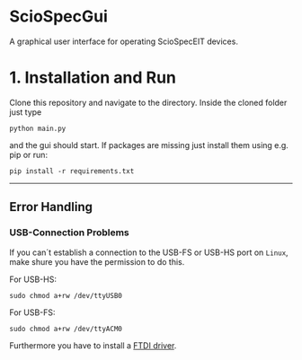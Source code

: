 # ScioSpecGui
A graphical user interface for operating ScioSpecEIT devices.

# 1. Installation and Run

Clone this repository and navigate to the directory.
Inside the cloned folder just type

    python main.py

and the gui should start.
If packages are missing just install them using e.g. pip or run:

    pip install -r requirements.txt
___
## Error Handling

### USB-Connection Problems

If you can´t establish a connection to the USB-FS or USB-HS port on `Linux`, make shure you have the permission to do this.

For USB-HS:

    sudo chmod a+rw /dev/ttyUSB0

For USB-FS:

    sudo chmod a+rw /dev/ttyACM0

Furthermore you have to install a [FTDI driver](https://ftdichip.com/drivers/d2xx-drivers/). 
